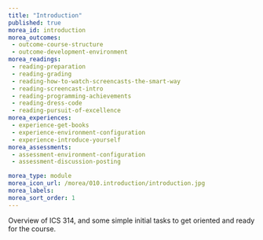 ```yaml
---
title: "Introduction"
published: true
morea_id: introduction
morea_outcomes:
 - outcome-course-structure
 - outcome-development-environment
morea_readings:
 - reading-preparation
 - reading-grading
 - reading-how-to-watch-screencasts-the-smart-way
 - reading-screencast-intro
 - reading-programming-achievements
 - reading-dress-code
 - reading-pursuit-of-excellence
morea_experiences:
 - experience-get-books
 - experience-environment-configuration
 - experience-introduce-yourself
morea_assessments:
 - assessment-environment-configuration
 - assessment-discussion-posting

morea_type: module
morea_icon_url: /morea/010.introduction/introduction.jpg
morea_labels:
morea_sort_order: 1
---
```


Overview of ICS 314, and some simple initial tasks to get oriented and ready for the course.